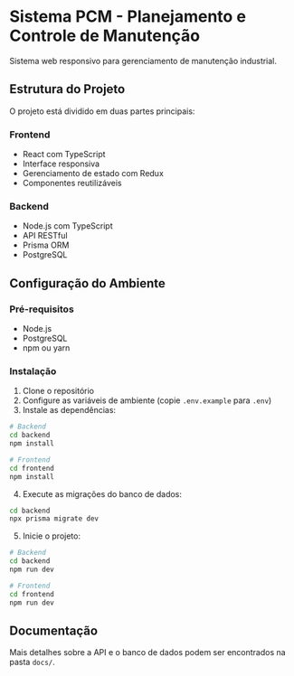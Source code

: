# Sistema PCM - Planejamento e Controle de Manutenção

Sistema web responsivo para gerenciamento de manutenção industrial.

## Estrutura do Projeto

O projeto está dividido em duas partes principais:

### Frontend
- React com TypeScript
- Interface responsiva
- Gerenciamento de estado com Redux
- Componentes reutilizáveis

### Backend
- Node.js com TypeScript
- API RESTful
- Prisma ORM
- PostgreSQL

## Configuração do Ambiente

### Pré-requisitos
- Node.js
- PostgreSQL
- npm ou yarn

### Instalação

1. Clone o repositório
2. Configure as variáveis de ambiente (copie `.env.example` para `.env`)
3. Instale as dependências:

```bash
# Backend
cd backend
npm install

# Frontend
cd frontend
npm install
```

4. Execute as migrações do banco de dados:
```bash
cd backend
npx prisma migrate dev
```

5. Inicie o projeto:
```bash
# Backend
cd backend
npm run dev

# Frontend
cd frontend
npm run dev
```

## Documentação

Mais detalhes sobre a API e o banco de dados podem ser encontrados na pasta `docs/`.
